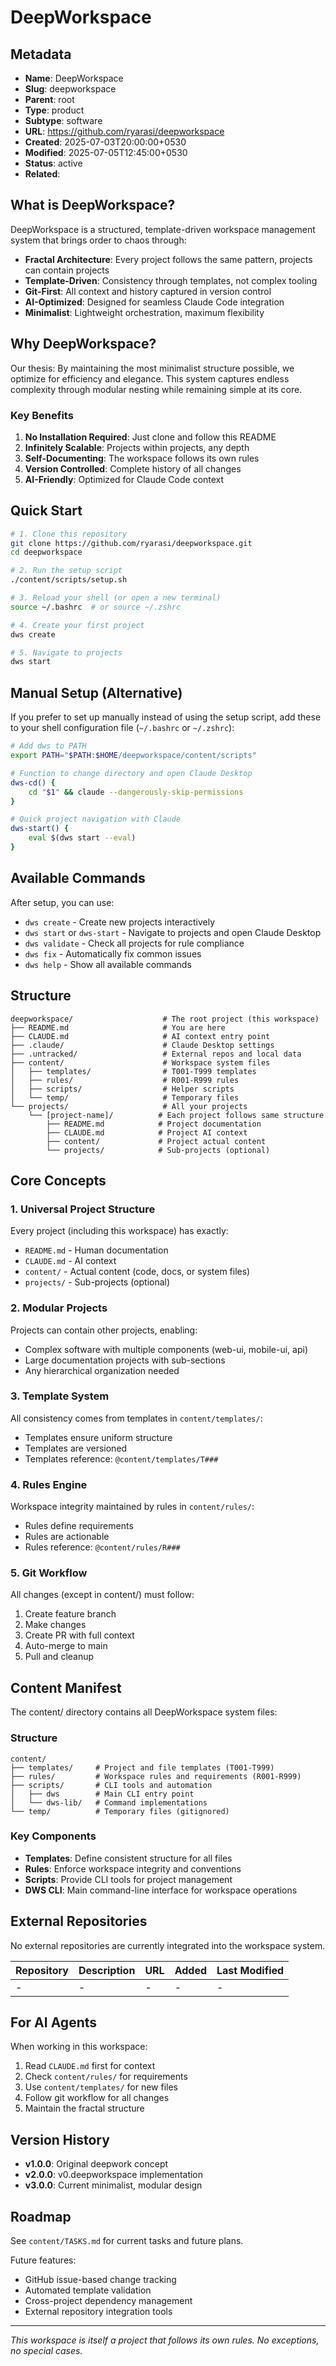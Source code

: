 # DeepWorkspace

<!-- This file follows template @content/templates/T002 -->

## Metadata
- **Name**: DeepWorkspace
- **Slug**: deepworkspace
- **Parent**: root
- **Type**: product
- **Subtype**: software
- **URL**: https://github.com/ryarasi/deepworkspace
- **Created**: 2025-07-03T20:00:00+0530
- **Modified**: 2025-07-05T12:45:00+0530
- **Status**: active
- **Related**:

## What is DeepWorkspace?

DeepWorkspace is a structured, template-driven workspace management system that brings order to chaos through:

- **Fractal Architecture**: Every project follows the same pattern, projects can contain projects
- **Template-Driven**: Consistency through templates, not complex tooling
- **Git-First**: All context and history captured in version control
- **AI-Optimized**: Designed for seamless Claude Code integration
- **Minimalist**: Lightweight orchestration, maximum flexibility

## Why DeepWorkspace?

Our thesis: By maintaining the most minimalist structure possible, we optimize for efficiency and elegance. This system captures endless complexity through modular nesting while remaining simple at its core.

### Key Benefits
1. **No Installation Required**: Just clone and follow this README
2. **Infinitely Scalable**: Projects within projects, any depth
3. **Self-Documenting**: The workspace follows its own rules
4. **Version Controlled**: Complete history of all changes
5. **AI-Friendly**: Optimized for Claude Code context

## Quick Start

```bash
# 1. Clone this repository
git clone https://github.com/ryarasi/deepworkspace.git
cd deepworkspace

# 2. Run the setup script
./content/scripts/setup.sh

# 3. Reload your shell (or open a new terminal)
source ~/.bashrc  # or source ~/.zshrc

# 4. Create your first project
dws create

# 5. Navigate to projects
dws start
```

## Manual Setup (Alternative)

If you prefer to set up manually instead of using the setup script, add these to your shell configuration file (`~/.bashrc` or `~/.zshrc`):

```bash
# Add dws to PATH
export PATH="$PATH:$HOME/deepworkspace/content/scripts"

# Function to change directory and open Claude Desktop
dws-cd() {
    cd "$1" && claude --dangerously-skip-permissions
}

# Quick project navigation with Claude
dws-start() {
    eval $(dws start --eval)
}
```

## Available Commands

After setup, you can use:
- `dws create` - Create new projects interactively
- `dws start` or `dws-start` - Navigate to projects and open Claude Desktop
- `dws validate` - Check all projects for rule compliance
- `dws fix` - Automatically fix common issues
- `dws help` - Show all available commands

## Structure

```
deepworkspace/                    # The root project (this workspace)
├── README.md                     # You are here
├── CLAUDE.md                     # AI context entry point
├── .claude/                      # Claude Desktop settings
├── .untracked/                   # External repos and local data
├── content/                      # Workspace system files
│   ├── templates/                # T001-T999 templates
│   ├── rules/                    # R001-R999 rules  
│   ├── scripts/                  # Helper scripts
│   └── temp/                     # Temporary files
└── projects/                     # All your projects
    └── [project-name]/          # Each project follows same structure
        ├── README.md            # Project documentation
        ├── CLAUDE.md            # Project AI context
        ├── content/             # Project actual content
        └── projects/            # Sub-projects (optional)
```

## Core Concepts

### 1. Universal Project Structure
Every project (including this workspace) has exactly:
- `README.md` - Human documentation
- `CLAUDE.md` - AI context
- `content/` - Actual content (code, docs, or system files)
- `projects/` - Sub-projects (optional)

### 2. Modular Projects
Projects can contain other projects, enabling:
- Complex software with multiple components (web-ui, mobile-ui, api)
- Large documentation projects with sub-sections
- Any hierarchical organization needed

### 3. Template System
All consistency comes from templates in `content/templates/`:
- Templates ensure uniform structure
- Templates are versioned
- Templates reference: `@content/templates/T###`

### 4. Rules Engine
Workspace integrity maintained by rules in `content/rules/`:
- Rules define requirements
- Rules are actionable
- Rules reference: `@content/rules/R###`

### 5. Git Workflow
All changes (except in content/) must follow:
1. Create feature branch
2. Make changes
3. Create PR with full context
4. Auto-merge to main
5. Pull and cleanup

## Content Manifest

The content/ directory contains all DeepWorkspace system files:

### Structure
```
content/
├── templates/     # Project and file templates (T001-T999)
├── rules/         # Workspace rules and requirements (R001-R999)
├── scripts/       # CLI tools and automation
│   ├── dws        # Main CLI entry point
│   └── dws-lib/   # Command implementations
└── temp/          # Temporary files (gitignored)
```

### Key Components
- **Templates**: Define consistent structure for all files
- **Rules**: Enforce workspace integrity and conventions
- **Scripts**: Provide CLI tools for project management
- **DWS CLI**: Main command-line interface for workspace operations

## External Repositories

No external repositories are currently integrated into the workspace system.

| Repository | Description | URL | Added | Last Modified |
|------------|-------------|-----|-------|---------------|
| - | - | - | - | - |

## For AI Agents

When working in this workspace:
1. Read `CLAUDE.md` first for context
2. Check `content/rules/` for requirements
3. Use `content/templates/` for new files
4. Follow git workflow for all changes
5. Maintain the fractal structure

## Version History

- **v1.0.0**: Original deepwork concept
- **v2.0.0**: v0.deepworkspace implementation  
- **v3.0.0**: Current minimalist, modular design

## Roadmap

See `content/TASKS.md` for current tasks and future plans.

Future features:
- GitHub issue-based change tracking
- Automated template validation
- Cross-project dependency management
- External repository integration tools

---

*This workspace is itself a project that follows its own rules. No exceptions, no special cases.* 